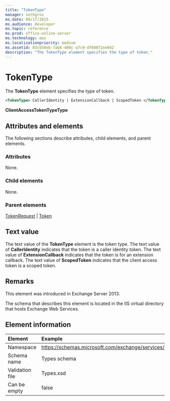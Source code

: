 ```yaml
---
title: "TokenType" 
manager: sethgros
ms.date: 09/17/2015
ms.audience: Developer
ms.topic: reference
ms.prod: office-online-server
ms.technology: ews
ms.localizationpriority: medium
ms.assetid: 83c650eb-7ab8-480c-a7c9-df60072ee042
description: "The TokenType element specifies the type of token."
---
```


# TokenType

The **TokenType** element specifies the type of token. 
  
```XML
<TokenType> CallerIdentity | ExtensionCallback | ScopedToken </TokenType>
```

 **ClientAccessTokenTypeType**
## Attributes and elements

The following sections describe attributes, child elements, and parent elements.
  
### Attributes

None.
  
### Child elements

None.
  
### Parent elements

[TokenRequest](tokenrequest.md) | [Token](token.md)
  
## Text value

The text value of the **TokenType** element is the token type. The text value of **CallerIdentity** indicates that the token is a caller identity token. The text value of **ExtensionCallback** indicates that the token is for an extension callback. The text value of **ScopedToken** indicates that the client access token is a scoped token. 
  
## Remarks

This element was introduced in Exchange Server 2013.
  
The schema that describes this element is located in the IIS virtual directory that hosts Exchange Web Services.
  
## Element information

| **Element** | **Example** |
|:-----|:-----|
|Namespace  <br/> |https://schemas.microsoft.com/exchange/services/2006/types  <br/> |
|Schema name  <br/> |Types schema  <br/> |
|Validation file  <br/> |Types.xsd  <br/> |
|Can be empty  <br/> |false  <br/> |
